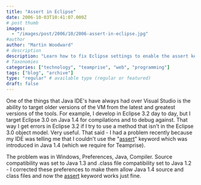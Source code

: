 ```yaml
---
title: "Assert in Eclipse"
date: 2006-10-03T10:41:07.000Z
# post thumb
images:
  - "/images/post/2006/10/2006-assert-in-eclipse.jpg"
#author
author: "Martin Woodward"
# description
description: "Learn how to fix Eclipse settings to enable the assert keyword and ensure compatibility with Java 1.4 for smoother development."
# Taxonomies
categories: ["technology", "teamprise", "web", "programming"]
tags: ["blog", "archive"]
type: "regular" # available type (regular or featured)
draft: false
---
```

One of the things that Java IDE's have always had over Visual Studio is the ability to target older versions of the VM from the latest and greatest versions of the tools.  For example, I develop in Eclipse 3.2 day to day, but I target Eclipse 3.0 on Java 1.4 for compilations and to debug against.  That way I get errors in Eclipse 3.2 if I try to use a method that isn't in the Eclipse 3.0 object model.  Very useful.  That said - I had a problem recently because my IDE was telling me that I couldn't use the "[assert](http://java.sun.com/j2se/1.4.2/docs/guide/lang/assert.html)" keyword which was introduced in Java 1.4 (which we require for Teamprise). 

The problem was in Windows, Preferences, Java, Compiler.  Source compatibility was set to Java 1.3 and .class file compatibility set to Java 1.2 - I corrected these preferences to make them allow Java 1.4 source and class files and now the [assert](http://java.sun.com/j2se/1.4.2/docs/guide/lang/assert.html) keyword works just fine.